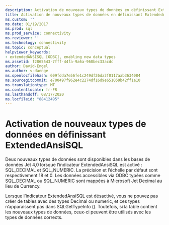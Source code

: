```yaml
---
description: Activation de nouveaux types de données en définissant ExtendedAnsiSQL
title: Activation de nouveaux types de données en définissant ExtendedAnsiSQL | Microsoft Docs
ms.custom: ''
ms.date: 01/19/2017
ms.prod: sql
ms.prod_service: connectivity
ms.reviewer: ''
ms.technology: connectivity
ms.topic: conceptual
helpviewer_keywords:
- extendedANSISQL [ODBC], enabling new data types
ms.assetid: f2865543-7fff-44fa-9a6a-968bec33acdc
author: David-Engel
ms.author: v-daenge
ms.openlocfilehash: 609fdda7e56fe1c249df26da3f0117aab3634084
ms.sourcegitcommit: e700497f962e4c2274df16d9e651059b42ff1a10
ms.translationtype: MT
ms.contentlocale: fr-FR
ms.lasthandoff: 08/17/2020
ms.locfileid: "88412495"
---
```

# <a name="enabling-new-data-types-by-setting-extendedansisql"></a>Activation de nouveaux types de données en définissant ExtendedAnsiSQL
Deux nouveaux types de données sont disponibles dans les bases de données Jet 4,0 lorsque l’indicateur ExtendedAnsiSQL est activé : SQL_DECIMAL et SQL_NUMERIC. La précision et l’échelle par défaut sont respectivement 18 et 0. Les données accessibles via ODBC typées comme SQL_DECIMAL ou SQL_NUMERIC sont mappées à Microsoft Jet Decimal au lieu de Currency.  
  
 Lorsque l’indicateur ExtendedAnsiSQL est désactivé, vous ne pouvez pas créer de tables avec des types Decimal ou numeric, et ces types n’apparaissent pas dans SQLGetTypeInfo (). Toutefois, si la table contient les nouveaux types de données, ceux-ci peuvent être utilisés avec les types de données corrects.
